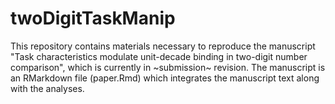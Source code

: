 # twoDigitTaskManip

This repository contains materials necessary to reproduce the manuscript "Task characteristics modulate unit-decade binding in two-digit number comparison", which is currently in ~submission~ revision.  The manuscript is an RMarkdown file (paper.Rmd) which integrates the manuscript text along with the analyses.
